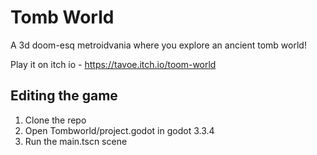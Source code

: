 
# Tomb World

A 3d doom-esq metroidvania where you explore an ancient tomb world!

Play it on itch io - https://tavoe.itch.io/toom-world

## Editing the game

1. Clone the repo
2. Open Tombworld/project.godot in godot 3.3.4
3. Run the main.tscn scene
